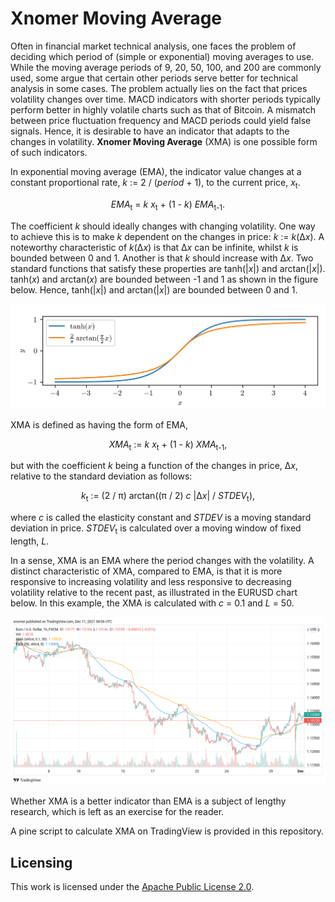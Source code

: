 # Xnomer Moving Average
Often in financial market technical analysis, one faces the problem of deciding which period of (simple or exponential) moving averages to use. While the moving average periods of 9, 20, 50, 100, and 200 are commonly used, some argue that certain other periods serve better for technical analysis in some cases. The problem actually lies on the fact that prices volatility changes over time. MACD indicators with shorter periods typically perform better in highly volatile charts such as that of Bitcoin. A mismatch between price fluctuation frequency and MACD periods could yield false signals. Hence, it is desirable to have an indicator that adapts to the changes in volatility. **Xnomer Moving Average** (XMA) is one possible form of such indicators.

In exponential moving average (EMA), the indicator value changes at a constant proportional rate, *k* := 2 / (*period* + 1), to the current price, *x*<sub>t</sub>.

<p align="center">
  <em>EMA</em><sub>t</sub> = <em>k</em> <em>x</em><sub>t</sub> + (1 - <em>k</em>) <em>EMA</em><sub>t-1</sub>.
</p>

The coefficient *k* should ideally changes with changing volatility. One way to achieve this is to make *k* dependent on the changes in price: *k* := *k*(Δ*x*). A noteworthy characteristic of *k*(Δ*x*) is that Δ*x* can be infinite, whilst *k* is bounded between 0 and 1. Another is that *k* should increase with Δ*x*. Two standard functions that satisfy these properties are tanh(|*x*|) and arctan(|*x*|). tanh(*x*) and arctan(*x*) are bounded between -1 and 1 as shown in the figure below. Hence, tanh(|*x*|) and arctan(|*x*|) are bounded between 0 and 1.

![tanh and arctan](/tanh-and-arctan.jpg)

XMA is defined as having the form of EMA,

<p align="center">
  <em>XMA</em><sub>t</sub> := <em>k</em> <em>x</em><sub>t</sub> + (1 - <em>k</em>) <em>XMA</em><sub>t-1</sub>,
</p>

but with the coefficient *k* being a function of the changes in price, Δ*x*, relative to the standard deviation as follows:

<p align="center">
  <em>k</em><sub>t</sub> := (2 / π) arctan((π / 2) <em>c</em> |Δ<em>x</em>| / <em>STDEV</em><sub>t</sub>),
</p>

where *c* is called the elasticity constant and *STDEV* is a moving standard deviation in price. *STDEV*<sub>t</sub> is calculated over a moving window of fixed length, *L*.

In a sense, XMA is an EMA where the period changes with the volatility. A distinct characteristic of XMA, compared to EMA, is that it is more responsive to increasing volatility and less responsive to decreasing volatility relative to the recent past, as illustrated in the EURUSD chart below. In this example, the XMA is calculated with *c* = 0.1 and *L* = 50.

![EURUSD example](/EURUSD-20211211.png)

Whether XMA is a better indicator than EMA is a subject of lengthy research, which is left as an exercise for the reader.

A pine script to calculate XMA on TradingView is provided in this repository.

## Licensing
This work is licensed under the [Apache Public License 2.0](https://www.apache.org/licenses/LICENSE-2.0).
